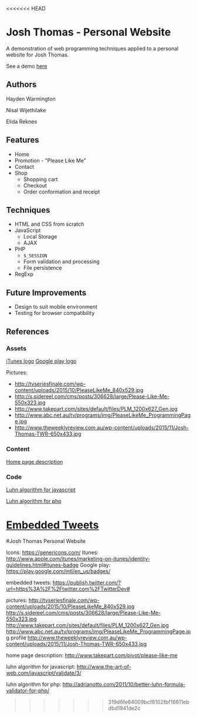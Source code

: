 <<<<<<< HEAD
# Josh Thomas - Personal Website

A demonstration of web programming techniques applied to a personal website for Josh Thomas.

See a demo [here](http://titan.csit.rmit.edu.au/~s3486075/wp/a3/)

## Authors

Hayden Warmington

Nisal Wijethilake

Elida Reknes

## Features

- Home
- Promotion - "Please Like Me"
- Contact
- Shop
  - Shopping cart
  - Checkout
  - Order conformation and receipt

## Techniques

- HTML and CSS from scratch
- JavaScript
  - Local Storage
  - AJAX
- PHP
  - `$_SESSION`
  - Form validation and processing
  - File persistence
- RegExp

## Future Improvements

- Design to suit mobile environment
- Testing for browser compatibility

## References

### Assets

[iTunes logo](http://www.apple.com/itunes/marketing-on-itunes/identity-guidelines.html#itunes-badge)
[Google play logo](https://play.google.com/intl/en_us/badges/)

Pictures:

- http://tvseriesfinale.com/wp-content/uploads/2015/10/PleaseLikeMe_840x529.jpg
- http://s.sidereel.com/cms/posts/306628/large/Please-Like-Me-550x323.jpg
- http://www.takepart.com/sites/default/files/PLM_1200x627_Gen.jpg
- http://www.abc.net.au/tv/programs/img/PleaseLikeMe_ProgrammingPage.jpg
- http://www.theweeklyreview.com.au/wp-content/uploads/2015/11/Josh-Thomas-TWR-650x433.jpg

### Content

[Home page description](http://www.takepart.com/pivot/please-like-me)

### Code

[Luhn algorithm for javascript](http://www.the-art-of-web.com/javascript/validate/3/)

[Luhn algorithm for php](http://adrianotto.com/2011/10/better-luhn-formula-validator-for-php/)

[Embedded Tweets](https://publish.twitter.com/?url=https%3A%2F%2Ftwitter.com%2FTwitterDev#)
=======
#Josh Thomas Personal Website

Icons: https://genericons.com/
Itunes: http://www.apple.com/itunes/marketing-on-itunes/identity-guidelines.html#itunes-badge
Google play: https://play.google.com/intl/en_us/badges/

embedded tweets: https://publish.twitter.com/?url=https%3A%2F%2Ftwitter.com%2FTwitterDev#

pictures:
http://tvseriesfinale.com/wp-content/uploads/2015/10/PleaseLikeMe_840x529.jpg
http://s.sidereel.com/cms/posts/306628/large/Please-Like-Me-550x323.jpg
http://www.takepart.com/sites/default/files/PLM_1200x627_Gen.jpg
http://www.abc.net.au/tv/programs/img/PleaseLikeMe_ProgrammingPage.jpg
profile
http://www.theweeklyreview.com.au/wp-content/uploads/2015/11/Josh-Thomas-TWR-650x433.jpg

home page description: 
http://www.takepart.com/pivot/please-like-me

luhn algorithm for javascript: 
http://www.the-art-of-web.com/javascript/validate/3/

luhn algorithm for php:
http://adrianotto.com/2011/10/better-luhn-formula-validator-for-php/
>>>>>>> 319d6fe64009bcf8102fbf16611ebdbd1941de2c

